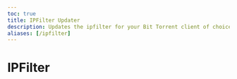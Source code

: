 ```yaml
---
toc: true
title: IPFilter Updater
description: Updates the ipfilter for your Bit Torrent client of choice
aliases: [/ipfilter]
---
```


# IPFilter